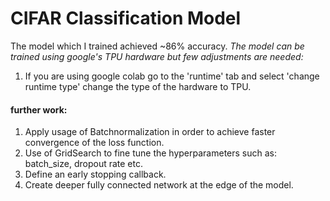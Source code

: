 # CIFAR Classification Model
The model which I trained achieved ~86% accuracy.
*The model can be trained using google's TPU hardware but few adjustments are needed:*
1. If you are using google colab go to the 'runtime' tab and select 'change runtime type' change the type of the hardware to TPU.

#### further work:
1. Apply usage of Batchnormalization in order to achieve faster convergence of the loss function.
2. Use of GridSearch to fine tune the hyperparameters such as: batch_size, dropout rate etc.
3. Define an early stopping callback.
4. Create deeper fully connected network at the edge of the model.

